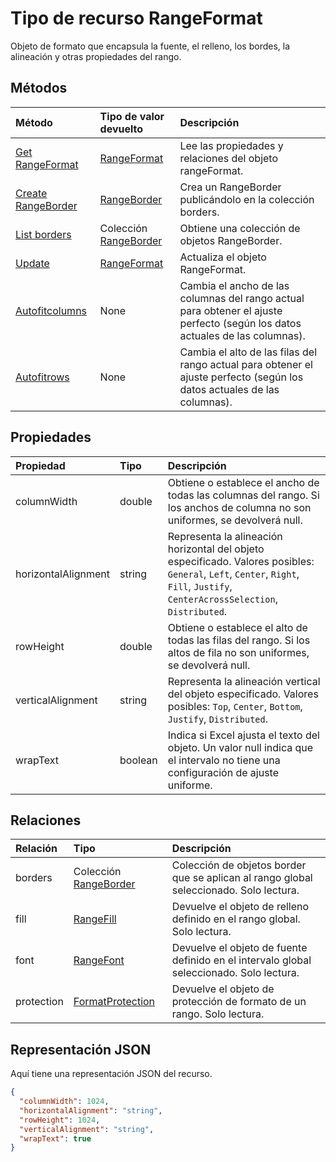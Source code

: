 # <a name="rangeformat-resource-type"></a>Tipo de recurso RangeFormat

Objeto de formato que encapsula la fuente, el relleno, los bordes, la alineación y otras propiedades del rango.


## <a name="methods"></a>Métodos

| Método           | Tipo de valor devuelto    |Descripción|
|:---------------|:--------|:----------|
|[Get RangeFormat](../api/rangeformat_get.md) | [RangeFormat](rangeformat.md) |Lee las propiedades y relaciones del objeto rangeFormat.|
|[Create RangeBorder](../api/rangeformat_post_borders.md) |[RangeBorder](rangeborder.md)| Crea un RangeBorder publicándolo en la colección borders.|
|[List borders](../api/rangeformat_list_borders.md) |Colección [RangeBorder](rangeborder.md)| Obtiene una colección de objetos RangeBorder.|
|[Update](../api/rangeformat_update.md) | [RangeFormat](rangeformat.md)    |Actualiza el objeto RangeFormat. |
|[Autofitcolumns](../api/rangeformat_autofitcolumns.md)|None|Cambia el ancho de las columnas del rango actual para obtener el ajuste perfecto (según los datos actuales de las columnas).|
|[Autofitrows](../api/rangeformat_autofitrows.md)|None|Cambia el alto de las filas del rango actual para obtener el ajuste perfecto (según los datos actuales de las columnas).|

## <a name="properties"></a>Propiedades
| Propiedad       | Tipo    |Descripción|
|:---------------|:--------|:----------|
|columnWidth|double|Obtiene o establece el ancho de todas las columnas del rango. Si los anchos de columna no son uniformes, se devolverá null.|
|horizontalAlignment|string|Representa la alineación horizontal del objeto especificado. Valores posibles: `General`, `Left`, `Center`, `Right`, `Fill`, `Justify`, `CenterAcrossSelection`, `Distributed`.|
|rowHeight|double|Obtiene o establece el alto de todas las filas del rango. Si los altos de fila no son uniformes, se devolverá null.|
|verticalAlignment|string|Representa la alineación vertical del objeto especificado. Valores posibles: `Top`, `Center`, `Bottom`, `Justify`, `Distributed`.|
|wrapText|boolean|Indica si Excel ajusta el texto del objeto. Un valor null indica que el intervalo no tiene una configuración de ajuste uniforme.|

## <a name="relationships"></a>Relaciones
| Relación | Tipo    |Descripción|
|:---------------|:--------|:----------|
|borders|Colección [RangeBorder](rangeborder.md)|Colección de objetos border que se aplican al rango global seleccionado. Solo lectura.|
|fill|[RangeFill](rangefill.md)|Devuelve el objeto de relleno definido en el rango global. Solo lectura.|
|font|[RangeFont](rangefont.md)|Devuelve el objeto de fuente definido en el intervalo global seleccionado. Solo lectura.|
|protection|[FormatProtection](formatprotection.md)|Devuelve el objeto de protección de formato de un rango. Solo lectura.|

## <a name="json-representation"></a>Representación JSON

Aquí tiene una representación JSON del recurso.

<!-- {
  "blockType": "resource",
  "optionalProperties": [

  ],
  "@odata.type": "microsoft.graph.rangeFormat"
}-->

```json
{
  "columnWidth": 1024,
  "horizontalAlignment": "string",
  "rowHeight": 1024,
  "verticalAlignment": "string",
  "wrapText": true
}

```

<!-- uuid: 8fcb5dbc-d5aa-4681-8e31-b001d5168d79
2015-10-25 14:57:30 UTC -->
<!-- {
  "type": "#page.annotation",
  "description": "RangeFormat resource",
  "keywords": "",
  "section": "documentation",
  "tocPath": ""
}-->